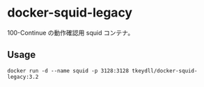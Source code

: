 # docker-squid-legacy

100-Continue の動作確認用 squid コンテナ。

## Usage

```
docker run -d --name squid -p 3128:3128 tkeydll/docker-squid-legacy:3.2
```
